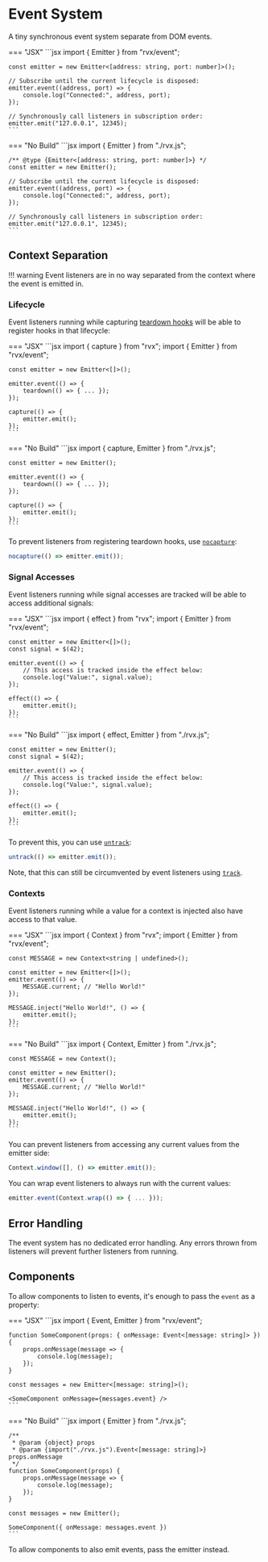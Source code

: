 # Event System
A tiny synchronous event system separate from DOM events.

=== "JSX"
	```jsx
	import { Emitter } from "rvx/event";

	const emitter = new Emitter<[address: string, port: number]>();

	// Subscribe until the current lifecycle is disposed:
	emitter.event((address, port) => {
		console.log("Connected:", address, port);
	});

	// Synchronously call listeners in subscription order:
	emitter.emit("127.0.0.1", 12345);
	```

=== "No Build"
	```jsx
	import { Emitter } from "./rvx.js";

	/** @type {Emitter<[address: string, port: number]>} */
	const emitter = new Emitter();

	// Subscribe until the current lifecycle is disposed:
	emitter.event((address, port) => {
		console.log("Connected:", address, port);
	});

	// Synchronously call listeners in subscription order:
	emitter.emit("127.0.0.1", 12345);
	```

## Context Separation

!!! warning
	Event listeners are in no way separated from the context where the event is emitted in.

### Lifecycle
Event listeners running while capturing [teardown hooks](./core/lifecycle.md#capture) will be able to register hooks in that lifecycle:

=== "JSX"
	```jsx
	import { capture } from "rvx";
	import { Emitter } from "rvx/event";

	const emitter = new Emitter<[]>();

	emitter.event(() => {
		teardown(() => { ... });
	});

	capture(() => {
		emitter.emit();
	});
	```

=== "No Build"
	```jsx
	import { capture, Emitter } from "./rvx.js";

	const emitter = new Emitter();

	emitter.event(() => {
		teardown(() => { ... });
	});

	capture(() => {
		emitter.emit();
	});
	```

To prevent listeners from registering teardown hooks, use [`nocapture`](./core/lifecycle.md#nocapture):
```jsx
nocapture(() => emitter.emit());
```

### Signal Accesses
Event listeners running while signal accesses are tracked will be able to access additional signals:

=== "JSX"
	```jsx
	import { effect } from "rvx";
	import { Emitter } from "rvx/event";

	const emitter = new Emitter<[]>();
	const signal = $(42);

	emitter.event(() => {
		// This access is tracked inside the effect below:
		console.log("Value:", signal.value);
	});

	effect(() => {
		emitter.emit();
	});
	```

=== "No Build"
	```jsx
	import { effect, Emitter } from "./rvx.js";

	const emitter = new Emitter();
	const signal = $(42);

	emitter.event(() => {
		// This access is tracked inside the effect below:
		console.log("Value:", signal.value);
	});

	effect(() => {
		emitter.emit();
	});
	```

To prevent this, you can use [`untrack`](./core/signals.md#track-untrack):
```jsx
untrack(() => emitter.emit());
```

Note, that this can still be circumvented by event listeners using [`track`](./core/signals.md#track-untrack).

### Contexts
Event listeners running while a value for a context is injected also have access to that value.

=== "JSX"
	```jsx
	import { Context } from "rvx";
	import { Emitter } from "rvx/event";

	const MESSAGE = new Context<string | undefined>();

	const emitter = new Emitter<[]>();
	emitter.event(() => {
		MESSAGE.current; // "Hello World!"
	});

	MESSAGE.inject("Hello World!", () => {
		emitter.emit();
	});
	```

=== "No Build"
	```jsx
	import { Context, Emitter } from "./rvx.js";

	const MESSAGE = new Context();

	const emitter = new Emitter();
	emitter.event(() => {
		MESSAGE.current; // "Hello World!"
	});

	MESSAGE.inject("Hello World!", () => {
		emitter.emit();
	});
	```

You can prevent listeners from accessing any current values from the emitter side:
```jsx
Context.window([], () => emitter.emit());
```

You can wrap event listeners to always run with the current values:
```jsx
emitter.event(Context.wrap(() => { ... }));
```

## Error Handling
The event system has no dedicated error handling. Any errors thrown from listeners will prevent further listeners from running.

## Components
To allow components to listen to events, it's enough to pass the `event` as a property:

=== "JSX"
	```jsx
	import { Event, Emitter } from "rvx/event";

	function SomeComponent(props: { onMessage: Event<[message: string]> }) {
		props.onMessage(message => {
			console.log(message);
		});
	}

	const messages = new Emitter<[message: string]>();

	<SomeComponent onMessage={messages.event} />
	```

=== "No Build"
	```jsx
	import { Emitter } from "./rvx.js";

	/**
	 * @param {object} props
	 * @param {import("./rvx.js").Event<[message: string]>} props.onMessage
	 */
	function SomeComponent(props) {
		props.onMessage(message => {
			console.log(message);
		});
	}

	const messages = new Emitter();

	SomeComponent({ onMessage: messages.event })
	```

To allow components to also emit events, pass the emitter instead.
